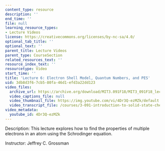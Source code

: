 ```yaml
---
content_type: resource
description: ''
end_time: ''
file: null
learning_resource_types:
- Lecture Videos
license: https://creativecommons.org/licenses/by-nc-sa/4.0/
optional_tab_title: ''
optional_text: ''
parent_title: Lecture Videos
parent_type: CourseSection
related_resources_text: ''
resource_index_text: ''
resourcetype: Video
start_time: ''
title: 'Lecture 6: Electron Shell Model, Quantum Numbers, and PES'
uid: 3db8d3f6-7cb5-80fa-46d1-efd3a22dd123
video_files:
  archive_url: https://archive.org/download/MIT3.091F18/MIT3_091F18_lec06_300k.mp4
  video_captions_file: null
  video_thumbnail_file: https://img.youtube.com/vi/4Dr3Q-ezMZk/default.jpg
  video_transcript_file: /courses/3-091-introduction-to-solid-state-chemistry-fall-2018/f7530c14b7f9e4dcc1c6550e2a2f6300_4Dr3Q-ezMZk.pdf
video_metadata:
  youtube_id: 4Dr3Q-ezMZk
---
```


Description: This lecture explores how to find the properties of multiple electrons in an atom using the Schrodinger equation.

Instructor: Jeffrey C. Grossman

